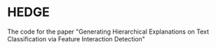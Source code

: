 # HEDGE
The code for the paper "Generating Hierarchical Explanations on Text Classification via Feature Interaction Detection"
